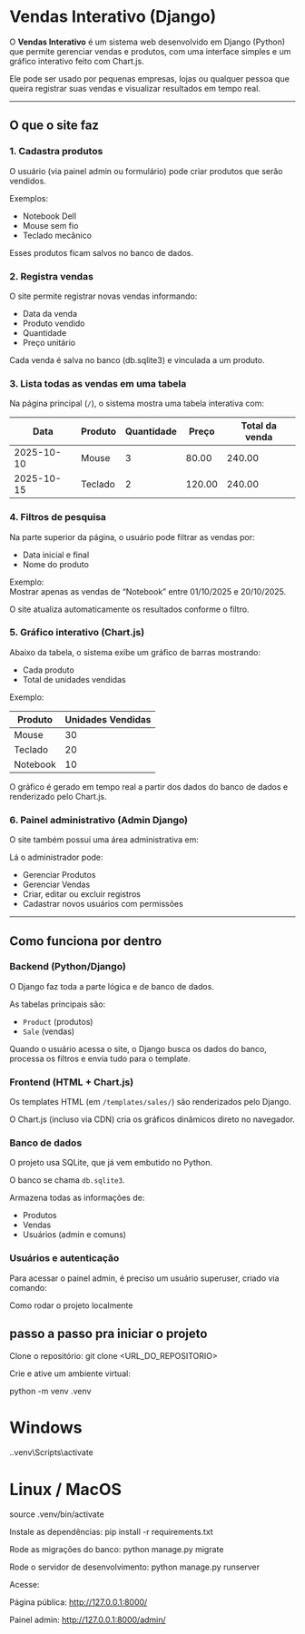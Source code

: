 # Vendas Interativo (Django)

O **Vendas Interativo** é um sistema web desenvolvido em Django (Python) que permite gerenciar vendas e produtos, com uma interface simples e um gráfico interativo feito com Chart.js.

Ele pode ser usado por pequenas empresas, lojas ou qualquer pessoa que queira registrar suas vendas e visualizar resultados em tempo real.

---

## O que o site faz

### 1. Cadastra produtos

O usuário (via painel admin ou formulário) pode criar produtos que serão vendidos.

Exemplos:
- Notebook Dell
- Mouse sem fio
- Teclado mecânico

Esses produtos ficam salvos no banco de dados.

### 2. Registra vendas

O site permite registrar novas vendas informando:

- Data da venda
- Produto vendido
- Quantidade
- Preço unitário

Cada venda é salva no banco (db.sqlite3) e vinculada a um produto.

### 3. Lista todas as vendas em uma tabela

Na página principal (`/`), o sistema mostra uma tabela interativa com:

| Data       | Produto  | Quantidade | Preço  | Total da venda  |
|------------|----------|------------|--------|-----------------|
| 2025-10-10 | Mouse    | 3          | 80.00  | 240.00          |
| 2025-10-15 | Teclado  | 2          | 120.00 | 240.00          |

### 4. Filtros de pesquisa

Na parte superior da página, o usuário pode filtrar as vendas por:

- Data inicial e final
- Nome do produto

Exemplo:  
Mostrar apenas as vendas de “Notebook” entre 01/10/2025 e 20/10/2025.

O site atualiza automaticamente os resultados conforme o filtro.

### 5. Gráfico interativo (Chart.js)

Abaixo da tabela, o sistema exibe um gráfico de barras mostrando:

- Cada produto
- Total de unidades vendidas

Exemplo:

| Produto   | Unidades Vendidas |
|-----------|-------------------|
| Mouse     | 30                |
| Teclado   | 20                |
| Notebook  | 10                |

O gráfico é gerado em tempo real a partir dos dados do banco de dados e renderizado pelo Chart.js.

### 6. Painel administrativo (Admin Django)

O site também possui uma área administrativa em:


Lá o administrador pode:

- Gerenciar Produtos
- Gerenciar Vendas
- Criar, editar ou excluir registros
- Cadastrar novos usuários com permissões

---

## Como funciona por dentro

### Backend (Python/Django)

O Django faz toda a parte lógica e de banco de dados.

As tabelas principais são:

- `Product` (produtos)
- `Sale` (vendas)

Quando o usuário acessa o site, o Django busca os dados do banco, processa os filtros e envia tudo para o template.

### Frontend (HTML + Chart.js)

Os templates HTML (em `/templates/sales/`) são renderizados pelo Django.

O Chart.js (incluso via CDN) cria os gráficos dinâmicos direto no navegador.

### Banco de dados

O projeto usa SQLite, que já vem embutido no Python.

O banco se chama `db.sqlite3`.

Armazena todas as informações de:

- Produtos
- Vendas
- Usuários (admin e comuns)

### Usuários e autenticação

Para acessar o painel admin, é preciso um usuário superuser, criado via comando:

Como rodar o projeto localmente

## passo a passo pra iniciar o projeto

Clone o repositório:
git clone <URL_DO_REPOSITORIO>

Crie e ative um ambiente virtual:

python -m venv .venv
# Windows
.\.venv\Scripts\activate
# Linux / MacOS
source .venv/bin/activate


Instale as dependências:
pip install -r requirements.txt

Rode as migrações do banco:
python manage.py migrate

Rode o servidor de desenvolvimento:
python manage.py runserver


Acesse:

Página pública: http://127.0.0.1:8000/

Painel admin: http://127.0.0.1:8000/admin/








